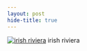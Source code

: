 ```yaml
---
layout: post
hide-title: true
---
```

[![irish riviera](https://dl.dropbox.com/u/4255155/blog/600/irish_riviera.jpg)](https://dl.dropbox.com/u/4255155/blog/irish_riviera.jpg) irish riviera